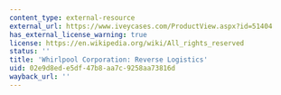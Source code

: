 ```yaml
---
content_type: external-resource
external_url: https://www.iveycases.com/ProductView.aspx?id=51404
has_external_license_warning: true
license: https://en.wikipedia.org/wiki/All_rights_reserved
status: ''
title: 'Whirlpool Corporation: Reverse Logistics'
uid: 02e9d8ed-e5df-47b8-aa7c-9258aa73816d
wayback_url: ''
---
```

